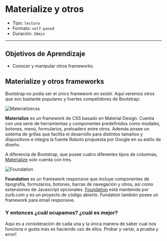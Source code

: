 # Materialize y otros

- Tipo: `lectura`
- Formato: `self-paced`
- Duración: `20min`

***

## Objetivos de Aprendizaje

- Conocer y manipular otros frameworks.

## Materialize y otros frameworks

Bootstrap no podía ser el único framework en existir. Aquí veremos otros que
son bastante populares y fuertes competidores de Bootstrap:

![Materializecss](https://i.pinimg.com/originals/11/32/de/1132de743af11b94448b08e4e69e7bdf.jpg)

**Materialize** es un framework de CSS basado en Material Design. Cuenta con
una serie de herramientas y componentes predefinidos como modales, botones,
menú, formularios, preloaders entre otros. Además posee un sistema de grillas
que facilita el desarrollo para distintos tamaños y dispositivos e integra la
fuente Roboto propuesta por Google en su estilo de diseño.

A diferencia de Bootstrap, que posee cuatro diferentes tipos de columnas,
[Materialize](http://materializecss.com) solo cuenta con tres.

![Foundation](https://i3.ytimg.com/vi/lFrpnk0Oo_8/maxresdefault.jpg)

**Foundation** es un framework responsive que incluye componentes de
tipografía, formularios, botones, barras de navegación y otros, así como
extensiones de Javascript opcionales. [Foundation](https://foundation.zurb.com) está mantenida por zurb.com y
es un proyecto de código abierto. Fundation también posee un framework para
email responsive.

### Y entonces ¿cuál ocupamos? ¿cuál es mejor?

Aquí es a consideración de cada una y la única manera de saber cual nos
funciona o gusta más es haciendo uso de ellos. Probar y variar, a prueba y
error!
